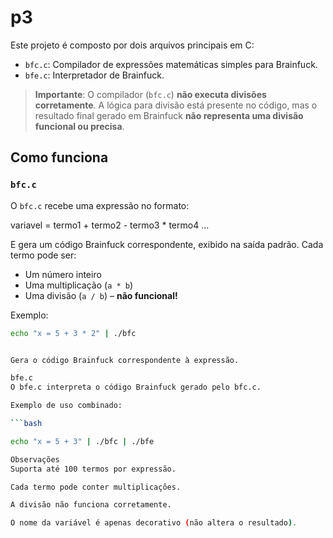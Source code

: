 # p3

Este projeto é composto por dois arquivos principais em C:

- `bfc.c`: Compilador de expressões matemáticas simples para Brainfuck.
- `bfe.c`: Interpretador de Brainfuck.

> **Importante**: O compilador (`bfc.c`) **não executa divisões corretamente**. A lógica para divisão está presente no código, mas o resultado final gerado em Brainfuck **não representa uma divisão funcional ou precisa**.

## Como funciona

### `bfc.c`

O `bfc.c` recebe uma expressão no formato:

variavel = termo1 + termo2 - termo3 * termo4 ...


E gera um código Brainfuck correspondente, exibido na saída padrão. Cada termo pode ser:
- Um número inteiro
- Uma multiplicação (`a * b`)
- Uma divisão (`a / b`) – **não funcional!**

Exemplo:

```bash
echo "x = 5 + 3 * 2" | ./bfc


Gera o código Brainfuck correspondente à expressão.

bfe.c
O bfe.c interpreta o código Brainfuck gerado pelo bfc.c.

Exemplo de uso combinado:

```bash

echo "x = 5 + 3" | ./bfc | ./bfe

Observações
Suporta até 100 termos por expressão.

Cada termo pode conter multiplicações.

A divisão não funciona corretamente.

O nome da variável é apenas decorativo (não altera o resultado).
